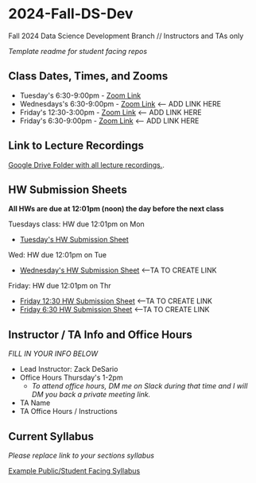 # 2024-Fall-DS-Dev
Fall 2024 Data Science Development Branch // Instructors and TAs only

*Template readme for student facing repos* 

## Class Dates, Times, and Zooms
* Tuesday's 6:30-9:00pm - [Zoom Link](https://us02web.zoom.us/j/82715357250?pwd=B8OYabXElJB3elcdQ0ad8NJqo4a6Gk.1)
* Wednesdays's 6:30-9:00pm - [Zoom Link](...) <-- ADD LINK HERE
* Friday's 12:30-3:00pm - [Zoom Link](...) <-- ADD LINK HERE
* Friday's 6:30-9:00pm - [Zoom Link](...) <-- ADD LINK HERE

## Link to Lecture Recordings
[Google Drive Folder with all lecture recordings.](https://drive.google.com/drive/folders/1A1PSyxfiUHVQgQcM6fPGEr6nOW4eNiOB).

## HW Submission Sheets
__All HWs are due at 12:01pm (noon) the day before the next class__

Tuesdays class:  HW due 12:01pm on Mon
* [Tuesday's HW Submission Sheet](https://docs.google.com/spreadsheets/d/150MVMGhClrJ7NFAoukEvbZoujM3a_-7v9r9q4QihiAc/edit?gid=0#gid=0)

Wed: HW due 12:01pm on Tue
* [Wednesday's HW Submission Sheet](...) <--TA TO CREATE LINK

Friday:  HW due 12:01pm on Thr
* [Friday 12:30 HW Submission Sheet](...) <--TA TO CREATE LINK
* [Friday 6:30 HW Submission Sheet](...) <--TA TO CREATE LINK



## Instructor / TA Info and Office Hours
*FILL IN YOUR INFO BELOW*
* Lead Instructor: Zack DeSario
* Office Hours Thursday's 1-2pm 
    * *To attend office hours, DM me on Slack during that time and I will DM you back a private meeting link.*
* TA Name
* TA Office Hours / Instructions

## Current Syllabus 
*Please replace link to your sections syllabus* 

[Example Public/Student Facing Syllabus](https://docs.google.com/document/d/1kequi8PMUJLIRC8sx1M9YlTedVT4b3W6vZbArmF3sjw/edit?usp=sharing)